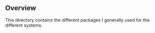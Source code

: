 ## Overview

This directory contains the different packages I generally used for the different systems.
